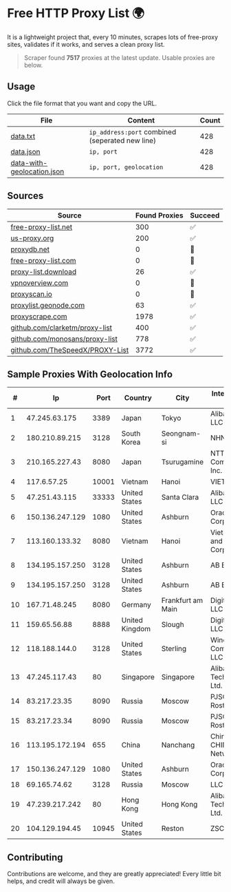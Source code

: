 
# Free HTTP Proxy List 🌍

It is a lightweight project that, every 10 minutes, scrapes lots of free-proxy sites, validates if it works, and serves a clean proxy list.


> Scraper found **7517** proxies at the latest update. Usable proxies are below.

## Usage

Click the file format that you want and copy the URL.


|File|Content|Count|
|----|-------|-----|
|[data.txt](https://raw.githubusercontent.com/themiralay/Proxy-List-World/master/data.txt)|`ip_address:port` combined (seperated new line)|428|
|[data.json](https://raw.githubusercontent.com/themiralay/Proxy-List-World/master/data.json)|`ip, port`|428|
|[data-with-geolocation.json](https://raw.githubusercontent.com/themiralay/Proxy-List-World/master/data-with-geolocation.json)|`ip, port, geolocation`|428|

## Sources

|Source|Found Proxies|Succeed|
|------|-------------|-------|
|[free-proxy-list.net](https://free-proxy-list.net)|300|✅|
|[us-proxy.org](https://www.us-proxy.org)|200|✅|
|[proxydb.net](http://proxydb.net)|0|🚫|
|[free-proxy-list.com](https://free-proxy-list.com/?page=&port=&type%5B%5D=http&type%5B%5D=https&up_time=0&search=Search)|0|🚫|
|[proxy-list.download](https://www.proxy-list.download/HTTP)|26|✅|
|[vpnoverview.com](https://vpnoverview.com/privacy/anonymous-browsing/free-proxy-servers)|0|🚫|
|[proxyscan.io](https://www.proxyscan.io)|0|🚫|
|[proxylist.geonode.com](https://proxylist.geonode.com/api/proxy-list?limit=300&page=1&sort_by=lastChecked&sort_type=desc&protocols=http,https)|63|✅|
|[proxyscrape.com](https://api.proxyscrape.com/v2/?request=displayproxies&protocol=http&timeout=10000&country=all&ssl=all&anonymity=all)|1978|✅|
|[github.com/clarketm/proxy-list](https://raw.githubusercontent.com/clarketm/proxy-list/master/proxy-list-raw.txt)|400|✅|
|[github.com/monosans/proxy-list](https://raw.githubusercontent.com/monosans/proxy-list/main/proxies/http.txt)|778|✅|
|[github.com/TheSpeedX/PROXY-List](https://raw.githubusercontent.com/TheSpeedX/PROXY-List/master/http.txt)|3772|✅|


## Sample Proxies With Geolocation Info

|#|Ip|Port|Country|City|Internet Service Provider|
|-|--|----|-------|----|-------------------------|
|1|47.245.63.175|3389|Japan|Tokyo|Alibaba Cloud LLC|
|2|180.210.89.215|3128|South Korea|Seongnam-si|NHNCLOUD|
|3|210.165.227.43|8080|Japan|Tsurugamine|NTT PC Communications, Inc.|
|4|117.6.57.25|10001|Vietnam|Hanoi|VIETTEL|
|5|47.251.43.115|33333|United States|Santa Clara|Alibaba Cloud LLC|
|6|150.136.247.129|1080|United States|Ashburn|Oracle Corporation|
|7|113.160.133.32|8080|Vietnam|Hanoi|VietNam Post and Telecom Corporation|
|8|134.195.157.250|3128|United States|Ashburn|AB E-Commerce|
|9|134.195.157.250|3128|United States|Ashburn|AB E-Commerce|
|10|167.71.48.245|8080|Germany|Frankfurt am Main|DigitalOcean, LLC|
|11|159.65.56.88|8888|United Kingdom|Slough|DigitalOcean, LLC|
|12|118.188.144.0|3128|United States|Sterling|Windstream Communications LLC|
|13|47.245.117.43|80|Singapore|Singapore|Alibaba (US) Technology Co., Ltd.|
|14|83.217.23.35|8090|Russia|Moscow|PJSC Rostelecom|
|15|83.217.23.34|8090|Russia|Moscow|PJSC Rostelecom|
|16|113.195.172.194|655|China|Nanchang|China Unicom CHINA169 Network|
|17|150.136.247.129|1080|United States|Ashburn|Oracle Corporation|
|18|69.165.74.62|3128|Russia|Moscow|LLC Baxet|
|19|47.239.217.242|80|Hong Kong|Hong Kong|Alibaba (US) Technology Co., Ltd.|
|20|104.129.194.45|10945|United States|Reston|ZSCALER, INC.|



## Contributing

Contributions are welcome, and they are greatly appreciated! Every
little bit helps, and credit will always be given.


